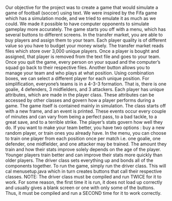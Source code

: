 Our objective for the project was to create a game that would simulate a game of football (soccer) using text. We were inspired by the Fifa game which has a simulation mode, and we tried to emulate it as much as we could. We made it possible to have computer opponents to simulate gameplay more accurately. The game starts you off with a menu, which has several buttons to different screens. In the transfer market, you are able to buy players and assign them to your team. Each player quality is of different value so you have to budget your money wisely. The transfer market reads files which store over 3,000 unique players. Once a player is bought and assigned, that player is removed from the text file and goes to your team. Once you quit the game, every person on your squad and the computer’s squad go back to their respective files. Another button allows you to manage your team and who plays at what position. Using combination boxes, we can select a different player for each unique position. For simplification, everyone’s teams is in a 4-3-3 formation. That is, there is one goalie, 4 defenders, 3 midfielders, and 3 attackers. Each player has unique attributes, which are made in the player class. These attributes can be accessed by other classes and govern how a player performs during a game. The game itself is contained mainly in simulation. The class starts off with a new frame, and an event is printed. These events occur every couple of minutes and can vary from being a perfect pass, to a bad tackle, to a great save, and to a terrible strike. The player’s stats govern how well they do. If you want to make your team better, you have two options : buy a new random player, or train ones you already have. In the menu, you can choose to train one player from each position once per match i.e. one goalie, one defender, one midfielder, and one attacker may be trained. The amount they train and how their stats improve solely depends on the age of the player. Younger players train better and can improve their stats more quickly than older players. The driver class sets everything up and bonds all of the components together. To run the game, simply run the driver class. This will cal menusetup.java which in turn creates buttons that call their respective classes. 
NOTE: The driver class must be compiled and run TWICE for it to work. For some reason, the first time it is run, it does not load up correctly and usually gives a blank screen or one with only some of the buttons. Thus, it must be compiled and run a SECOND time for it to work correctly. 
